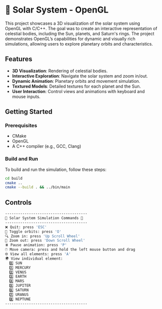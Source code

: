 # 🌌 Solar System - OpenGL

This project showcases a 3D visualization of the solar system using OpenGL with C/C++. The goal was to create an interactive representation of celestial bodies, including the Sun, planets, and Saturn's rings. The project demonstrates OpenGL’s capabilities for dynamic and visually rich simulations, allowing users to explore planetary orbits and characteristics.

## Features

- **3D Visualization**: Rendering of celestial bodies.
- **Interactive Exploration**: Navigate the solar system and zoom in/out.
- **Dynamic Animation**: Planetary orbits and movement simulation.
- **Textured Models**: Detailed textures for each planet and the Sun.
- **User Interaction**: Control views and animations with keyboard and mouse inputs.

## Getting Started

### Prerequisites

- CMake
- OpenGL
- A C++ compiler (e.g., GCC, Clang)

### Build and Run

To build and run the simulation, follow these steps:

```bash
cd build
cmake ..
cmake --build . && ../bin/main
```

## Controls

```sh
--------------------------------------
🌌 Solar System Simulation Commands 🌌
--------------------------------------
❌ Quit: press 'ESC'
🔄 Toggle orbits: press 'O'
🔍 Zoom in: press 'Up Scroll Wheel'
🔎 Zoom out: press 'Down Scroll Wheel'
⏸️ Pause animation: press 'P'
🖱️ Move camera: press and hold the left mouse button and drag
🌐 View all elements: press 'A'
🌍 View individual element:
  0️⃣ SUN
  1️⃣ MERCURY
  2️⃣ VENUS
  3️⃣ EARTH
  4️⃣ MARS
  5️⃣ JUPITER
  6️⃣ SATURN
  7️⃣ URANUS
  8️⃣ NEPTUNE
--------------------------------------
```
